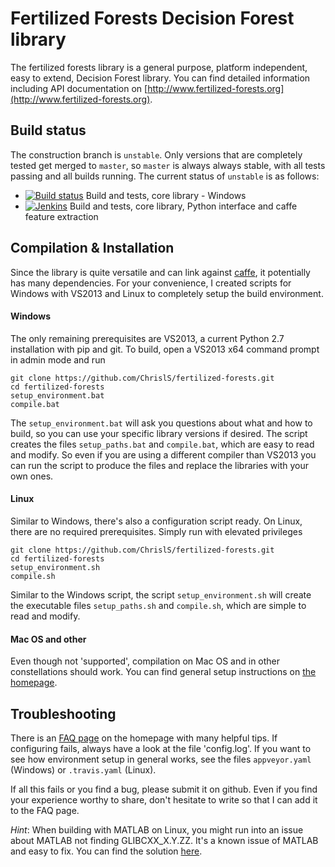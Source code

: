# Fertilized Forests Decision Forest library

The fertilized forests library is a general purpose, platform independent, easy
to extend, Decision Forest library. You can find detailed information including 
API documentation on [http://www.fertilized-forests.org](http://www.fertilized-forests.org).

## Build status

The construction branch is `unstable`. Only versions that are completely tested
get merged to `master`, so `master` is always always stable, with all tests passing and all builds running. The current status of `unstable` is as follows:

* [![Build status](https://ci.appveyor.com/api/projects/status/ypw6pxe1sp26hv62?svg=true)](https://ci.appveyor.com/project/ChrislS/fertilized-forests) Build and tests, core library - Windows
* [![Jenkins](https://img.shields.io/jenkins/s/http/www.christophlassner.de/jenkins/fertilized-continuous-release-caffe.svg)]() Build and tests, core library, Python interface and caffe feature extraction

## Compilation & Installation

Since the library is quite versatile and can link against [caffe](http://caffe.berkeleyvision.org), it potentially has many dependencies. For
your convenience, I created scripts for Windows with VS2013 and Linux to
completely setup the build environment.

#### Windows

The only remaining prerequisites are VS2013, a current Python 2.7 installation
with pip and git. To build, open a VS2013 x64 command prompt in admin mode and
run 

    git clone https://github.com/ChrislS/fertilized-forests.git
    cd fertilized-forests
    setup_environment.bat
    compile.bat

The `setup_environment.bat` will ask you questions about what and how to build,
so you can use your specific library versions if desired. The script creates
the files `setup_paths.bat` and `compile.bat`, which are easy to read and
modify. So even if you are using a different compiler than VS2013 you can
run the script to produce the files and replace the libraries with your own
ones.

#### Linux

Similar to Windows, there's also a configuration script ready. On Linux,
there are no required prerequisites. Simply run with elevated privileges

    git clone https://github.com/ChrislS/fertilized-forests.git
    cd fertilized-forests
    setup_environment.sh
    compile.sh

Similar to the Windows script, the script `setup_environment.sh` will create
the executable files `setup_paths.sh` and `compile.sh`, which are simple
to read and modify.

#### Mac OS and other

Even though not 'supported', compilation on Mac OS and in other constellations
should work. You can find general setup instructions on [the homepage](http://www.multimedia-computing.de/fertilized/pages/compiling.html).

## Troubleshooting

There is an [FAQ page](http://www.multimedia-computing.de/fertilized/pages/faq-troubleshooting.html) on the homepage with many helpful tips. If configuring
fails, always have a look at the file 'config.log'. If you want to see how
environment setup in general works, see the files `appveyor.yaml` (Windows) or
`.travis.yaml` (Linux).

If all this fails or you find a bug, please submit it on github. Even if you
find your experience worthy to share, don't hesitate to write so that I can
add it to the FAQ page.

_Hint_: When building with MATLAB on Linux, you might run into an issue about MATLAB not finding GLIBCXX_X.Y.ZZ. It's a known issue of MATLAB and easy to fix. You can
find the solution [here](https://fantasticzr.wordpress.com/2013/05/29/matlab-error-libstdc-so-version-glibcxx_3-4-15-not-found/).
